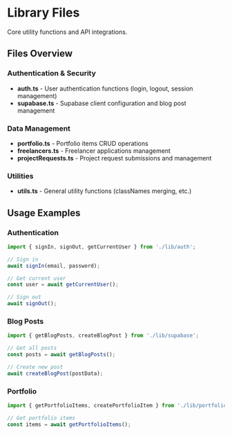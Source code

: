 # Library Files

Core utility functions and API integrations.

## Files Overview

### Authentication & Security
- **auth.ts** - User authentication functions (login, logout, session management)
- **supabase.ts** - Supabase client configuration and blog post management

### Data Management
- **portfolio.ts** - Portfolio items CRUD operations
- **freelancers.ts** - Freelancer applications management
- **projectRequests.ts** - Project request submissions and management

### Utilities
- **utils.ts** - General utility functions (classNames merging, etc.)

## Usage Examples

### Authentication
```typescript
import { signIn, signOut, getCurrentUser } from './lib/auth';

// Sign in
await signIn(email, password);

// Get current user
const user = await getCurrentUser();

// Sign out
await signOut();
```

### Blog Posts
```typescript
import { getBlogPosts, createBlogPost } from './lib/supabase';

// Get all posts
const posts = await getBlogPosts();

// Create new post
await createBlogPost(postData);
```

### Portfolio
```typescript
import { getPortfolioItems, createPortfolioItem } from './lib/portfolio';

// Get portfolio items
const items = await getPortfolioItems();
```
